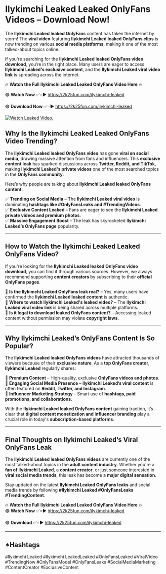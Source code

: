 # Ilykimchi Leaked Leaked OnlyFans Videos – Download Now!

The **Ilykimchi Leaked leaked OnlyFans** content has taken the internet by storm! The **viral video** featuring **Ilykimchi Leaked leaked OnlyFans clips** is now trending on various **social media platforms**, making it one of the most talked-about topics online.  

If you're searching for the **Ilykimchi Leaked leaked OnlyFans video download**, you’re in the right place. Many users are eager to access **Ilykimchi Leaked's exclusive content**, and the **Ilykimchi Leaked viral video link** is spreading across the internet.  

🔥 **Watch the Full Ilykimchi Leaked Leaked OnlyFans Video Here** 🔥  

🟢 **Watch Now** ✅=► https://2k25fun.com/ilykimchi-leaked

🟢 **Download Now** ✅=► https://2k25fun.com/ilykimchi-leaked

[![Watch Leaked Video.](https://miro.medium.com/v2/resize:fit:828/format:webp/1*cilzJN44JGOrTw9NJCrNHA.gif "Watch Leaked Video")](https://2k25fun.com/ilykimchi-leaked)

## **Why Is the Ilykimchi Leaked Leaked OnlyFans Video Trending?**  

The **Ilykimchi Leaked leaked OnlyFans video** has gone **viral on social media**, drawing massive attention from fans and influencers. This **exclusive content leak** has sparked discussions across **Twitter, Reddit, and TikTok**, making **Ilykimchi Leaked's private videos** one of the most searched topics in the **OnlyFans community**.  

Here’s why people are talking about **Ilykimchi Leaked leaked OnlyFans content**:  

✅ **Trending on Social Media** – The **Ilykimchi Leaked viral video** is dominating **hashtags like #OnlyFansLeaks and #TrendingVideos**.  
✅ **Exclusive Content Leaked** – Fans are eager to see the **Ilykimchi Leaked private videos and premium photos**.  
✅ **Massive Engagement Boost** – The leak has skyrocketed **Ilykimchi Leaked’s OnlyFans page** popularity.  

---

## **How to Watch the Ilykimchi Leaked Leaked OnlyFans Video?**  

If you're looking for the **Ilykimchi Leaked leaked OnlyFans video download**, you can find it through various sources. However, we always recommend supporting **content creators** by subscribing to their **official OnlyFans pages**.  

🔹 **Is the Ilykimchi Leaked OnlyFans leak real?** – Yes, many users have confirmed the **Ilykimchi Leaked leaked content** is authentic.  
🔹 **Where to watch Ilykimchi Leaked's leaked video?** – The **Ilykimchi Leaked viral video link** is being shared across multiple platforms.  
🔹 **Is it legal to download leaked OnlyFans content?** – Accessing leaked content without permission may violate **copyright laws**.  

---

## **Why Ilykimchi Leaked’s OnlyFans Content Is So Popular?**  

The **Ilykimchi Leaked leaked OnlyFans videos** have attracted thousands of viewers because of their **exclusive nature**. As a **top OnlyFans creator**, **Ilykimchi Leaked** regularly shares:  

📌 **Premium Content** – High-quality, exclusive **OnlyFans videos and photos**.  
📌 **Engaging Social Media Presence** – **Ilykimchi Leaked’s viral content** is often featured on **Reddit, Twitter, and Instagram**.  
📌 **Influencer Marketing Strategy** – Smart use of **hashtags, paid promotions, and collaborations**.  

With the **Ilykimchi Leaked leaked OnlyFans content** gaining traction, it’s clear that **digital content monetization and influencer branding** play a crucial role in today's **subscription-based platforms**.  

---

## **Final Thoughts on Ilykimchi Leaked’s Viral OnlyFans Leak**  

The **Ilykimchi Leaked leaked OnlyFans videos** are currently one of the most talked-about topics in the **adult content industry**. Whether you're a **fan of Ilykimchi Leaked**, a **content creator**, or just someone interested in **viral social media trends**, this leak has become a **major digital sensation**.  

Stay updated on the latest **Ilykimchi Leaked OnlyFans leaks** and social media trends by following **#Ilykimchi Leaked #OnlyFansLeaks #TrendingContent**.  

🔥 **Watch the Full Ilykimchi Leaked Leaked OnlyFans Video Here** 🔥  
🟢 **Watch Now** ✅=► https://2k25fun.com/ilykimchi-leaked

🟢 **Download** ✅=► https://2k25fun.com/ilykimchi-leaked

---

## *Hashtags
#Ilykimchi Leaked #Ilykimchi LeakedLeaked #OnlyFansLeaked #ViralVideo #TrendingNow #OnlyFansModel #OnlyFansLeaks #SocialMediaMarketing #ContentCreator #ExclusiveContent  